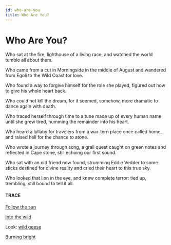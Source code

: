 ```yaml
---
id: who-are-you
title: Who Are You? 
---
```


# Who Are You?

Who sat at the fire,
lighthouse of a living race,
and watched the world tumble
all about them.

Who came from a cut in Morningside
in the middle of August
and wandered from Egoli
to the Wild Coast for love.

Who found a way to forgive 
himself for the role she played,
figured out how to give
his whole heart back.

Who could not kill the dream,
for it seemed, somehow,
more dramatic
to dance again with death.

Who traced herself through time
to a tune made up of every human 
name until she grew tired,
humming the remainder into his heart.

Who heard a lullaby for travelers
from a war-torn place
once called home,
and raised hell for the chance to atone.

Who wrote a journey through song,
a grail quest caught on green notes
and reflected in Cape stone, still
echoing our first sound.

Who sat with an old friend now found,
strumming Eddie Vedder to some sticks
destined for divine reality
and cried their heart to this true sky.

Who looked that lion in the eye,
and knew complete terror:
tied up, trembling, still bound
to tell it all.


#### TRACE

[Follow the sun](https://www.youtube.com/watch?v=0E1bNmyPWww "Xavier Rudd")

[Into the wild](https://www.youtube.com/watch?v=cl4cLEToPfc "Alexander Supertramp")

Look: [wild geese](http://www.phys.unm.edu/~tw/fas/yits/archive/oliver_wildgeese.html)

[Burning bright](https://www.poetryfoundation.org/poems/43687/the-tyger)